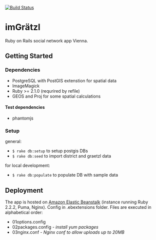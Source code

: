 [![Build Status](https://travis-ci.org/klappradla/im_graetzl.svg?branch=master)](https://travis-ci.org/klappradla/im_graetzl)
# imGrätzl

Ruby on Rails social network app Vienna.


## Getting Started

### Dependencies

* PostgreSQL with PostGIS extenstion for spatial data
* ImageMagick
* Ruby >= 2.1.0 (requrired by refile)
* GEOS and Proj for some spatial calculations


#### Test dependencies

* phantomjs


### Setup

general:

* `$ rake db:setup` to setup postgis DBs
* `$ rake db:seed` to import district and graetzl data

for local development:

* `$ rake db:populate` to populate DB with sample data


## Deployment

The app is hosted on [Amazon Elastic Beanstalk](http://aws.amazon.com/elasticbeanstalk/) (instance running Ruby 2.2.2, Puma, Nginx). Config in .ebextensions folder. Files are executed in alphabetical order:

* 01options.config
* 02packages.config - *install yum packages*
* 03nginx.conf - *Nginx conf to allow uploads up to 20MB*

